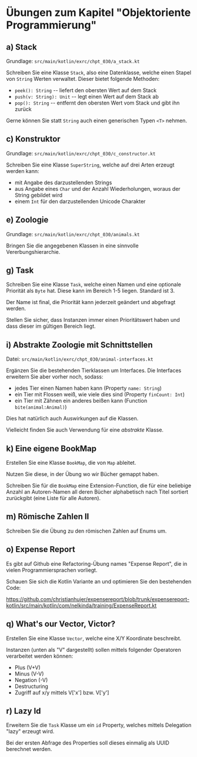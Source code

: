 # Übungen zum Kapitel "Objektoriente Programmierung"

## a) Stack

Grundlage: `src/main/kotlin/exrc/chpt_030/a_stack.kt`

Schreiben Sie eine Klasse `Stack`, also eine Datenklasse, welche einen Stapel von
`String` Werten verwaltet. Dieser bietet folgende Methoden:

* `peek(): String` -- liefert den obersten Wert auf dem Stack
* `push(v: String): Unit` -- legt einen Wert auf dem Stack ab
* `pop(): String` -- entfernt den obersten Wert vom Stack und gibt ihn zurück

Gerne können Sie statt `String` auch einen generischen Typen `<T>` nehmen.

## c) Konstruktor

Grundlage: `src/main/kotlin/exrc/chpt_030/c_constructor.kt`

Schreiben Sie eine Klasse `SuperString`, welche auf drei Arten erzeugt werden kann:

* mit Angabe des darzustellenden Strings
* aus Angabe eines `Char` und der Anzahl Wiederholungen, woraus der String gebildet wird
* einem `Int` für den darzustellenden Unicode Charakter 

## e) Zoologie

Grundlage: `src/main/kotlin/exrc/chpt_030/animals.kt`

Bringen Sie die angegebenen Klassen in eine sinnvolle Vererbungshierarchie.

## g) Task

Schreiben Sie eine Klasse `Task`, welche einen Namen und eine optionale Priorität als `Byte` hat. Diese
kann im Bereich 1-5 liegen. Standard ist 3.

Der Name ist final, die Priorität kann jederzeit geändert und abgefragt werden.

Stellen Sie sicher, dass Instanzen immer einen Prioritätswert haben und dass dieser im gültigen Bereich liegt.

## i) Abstrakte Zoologie mit Schnittstellen

Datei: `src/main/kotlin/exrc/chpt_030/animal-interfaces.kt`

Ergänzen Sie die bestehenden Tierklassen um Interfaces. Die Interfaces erweitern Sie aber vorher noch, sodass:

* jedes Tier einen Namen haben kann (Property `name: String`)
* ein Tier mit Flossen weiß, wie viele dies sind (Property `finCount: Int`)
* ein Tier mit Zähnen ein anderes beißen kann (Function `bite(animal:Animal)`)

Dies hat natürlich auch Auswirkungen auf die Klassen.

Vielleicht finden Sie auch Verwendung für eine *abstrakte* Klasse.

## k) Eine eigene BookMap

Erstellen Sie eine Klasse `BookMap`, die von `Map` ableitet.

Nutzen Sie diese, in der Übung wo wir Bücher gemappt haben.

Schreiben Sie für die `BookMap` eine Extension-Function, die für eine beliebige Anzahl an Autoren-Namen all deren 
Bücher alphabetisch nach Titel sortiert zurückgibt (eine Liste für alle Autoren).

## m) Römische Zahlen II

Schreiben Sie die Übung zu den römischen Zahlen auf Enums um.

## o) Expense Report

Es gibt auf Github eine Refactoring-Übung names "Expense Report", die in vielen Programmiersprachen vorliegt.

Schauen Sie sich die Kotlin Variante an und optimieren Sie den bestehenden Code:

https://github.com/christianhujer/expensereport/blob/trunk/expensereport-kotlin/src/main/kotlin/com/nelkinda/training/ExpenseReport.kt

## q) What's our Vector, Victor?

Erstellen Sie eine Klasse `Vector`, welche eine X/Y Koordinate beschreibt.

Instanzen (unten als "V" dargestellt) sollen mittels folgender Operatoren verarbeitet werden können:

* Plus (V+V)
* Minus (V-V)
* Negation (-V)
* Destructuring
* Zugriff auf x/y mittels V['x'] bzw. V['y']

## r) Lazy Id

Erweitern Sie die `Task` Klasse um ein `id` Property, welches mittels Delegation "lazy" erzeugt wird.

Bei der ersten Abfrage des Properties soll dieses einmalig als UUID berechnet werden.

